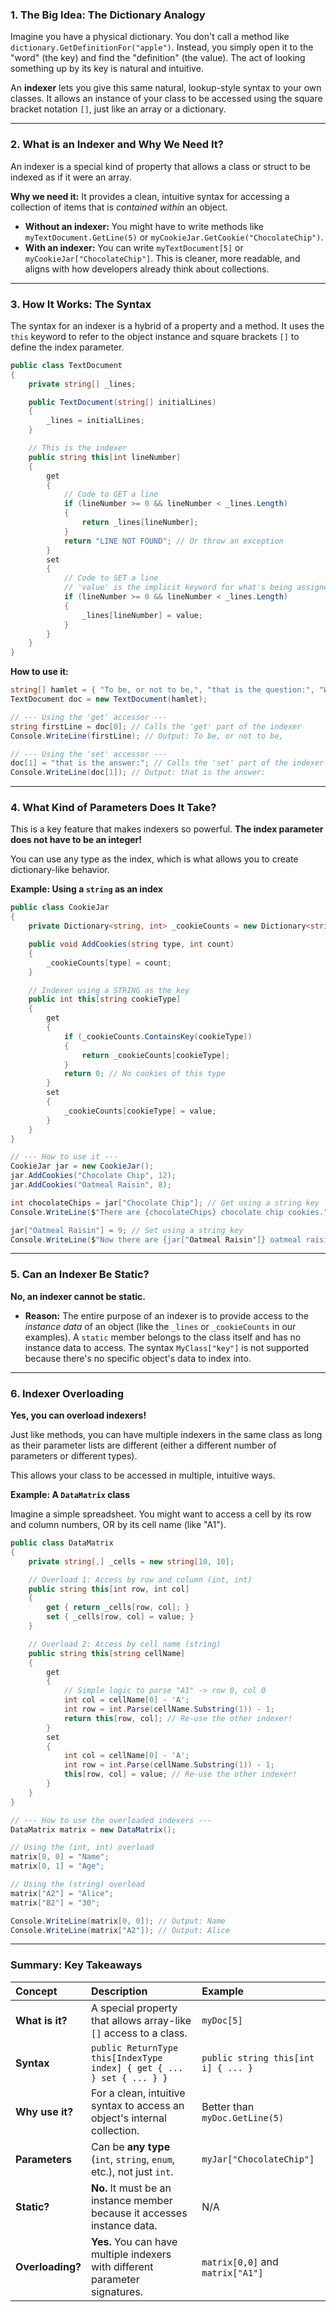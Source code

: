 ### 1. The Big Idea: The Dictionary Analogy

Imagine you have a physical dictionary. You don't call a method like `dictionary.GetDefinitionFor("apple")`. Instead, you simply open it to the "word" (the key) and find the "definition" (the value). The act of looking something up by its key is natural and intuitive.

An **indexer** lets you give this same natural, lookup-style syntax to your own classes. It allows an instance of your class to be accessed using the square bracket notation `[]`, just like an array or a dictionary.

---

### 2. What is an Indexer and Why We Need It?

An indexer is a special kind of property that allows a class or struct to be indexed as if it were an array.

**Why we need it:**
It provides a clean, intuitive syntax for accessing a collection of items that is _contained within_ an object.

- **Without an indexer:** You might have to write methods like `myTextDocument.GetLine(5)` or `myCookieJar.GetCookie("ChocolateChip")`.
- **With an indexer:** You can write `myTextDocument[5]` or `myCookieJar["ChocolateChip"]`. This is cleaner, more readable, and aligns with how developers already think about collections.

---

### 3. How It Works: The Syntax

The syntax for an indexer is a hybrid of a property and a method. It uses the `this` keyword to refer to the object instance and square brackets `[]` to define the index parameter.

```csharp
public class TextDocument
{
    private string[] _lines;

    public TextDocument(string[] initialLines)
    {
        _lines = initialLines;
    }

    // This is the indexer
    public string this[int lineNumber]
    {
        get
        {
            // Code to GET a line
            if (lineNumber >= 0 && lineNumber < _lines.Length)
            {
                return _lines[lineNumber];
            }
            return "LINE NOT FOUND"; // Or throw an exception
        }
        set
        {
            // Code to SET a line
            // 'value' is the implicit keyword for what's being assigned
            if (lineNumber >= 0 && lineNumber < _lines.Length)
            {
                _lines[lineNumber] = value;
            }
        }
    }
}
```

**How to use it:**

```csharp
string[] hamlet = { "To be, or not to be,", "that is the question:", "Whether 'tis nobler in the mind..." };
TextDocument doc = new TextDocument(hamlet);

// --- Using the 'get' accessor ---
string firstLine = doc[0]; // Calls the 'get' part of the indexer
Console.WriteLine(firstLine); // Output: To be, or not to be,

// --- Using the 'set' accessor ---
doc[1] = "that is the answer:"; // Calls the 'set' part of the indexer
Console.WriteLine(doc[1]); // Output: that is the answer:
```

---

### 4. What Kind of Parameters Does It Take?

This is a key feature that makes indexers so powerful. **The index parameter does not have to be an integer!**

You can use any type as the index, which is what allows you to create dictionary-like behavior.

**Example: Using a `string` as an index**

```csharp
public class CookieJar
{
    private Dictionary<string, int> _cookieCounts = new Dictionary<string, int>();

    public void AddCookies(string type, int count)
    {
        _cookieCounts[type] = count;
    }

    // Indexer using a STRING as the key
    public int this[string cookieType]
    {
        get
        {
            if (_cookieCounts.ContainsKey(cookieType))
            {
                return _cookieCounts[cookieType];
            }
            return 0; // No cookies of this type
        }
        set
        {
            _cookieCounts[cookieType] = value;
        }
    }
}

// --- How to use it ---
CookieJar jar = new CookieJar();
jar.AddCookies("Chocolate Chip", 12);
jar.AddCookies("Oatmeal Raisin", 8);

int chocolateChips = jar["Chocolate Chip"]; // Get using a string key
Console.WriteLine($"There are {chocolateChips} chocolate chip cookies.");

jar["Oatmeal Raisin"] = 9; // Set using a string key
Console.WriteLine($"Now there are {jar["Oatmeal Raisin"]} oatmeal raisin cookies.");
```

---

### 5. Can an Indexer Be Static?

**No, an indexer cannot be static.**

- **Reason:** The entire purpose of an indexer is to provide access to the _instance data_ of an object (like the `_lines` or `_cookieCounts` in our examples). A `static` member belongs to the class itself and has no instance data to access. The syntax `MyClass["key"]` is not supported because there's no specific object's data to index into.

---

### 6. Indexer Overloading

**Yes, you can overload indexers!**

Just like methods, you can have multiple indexers in the same class as long as their parameter lists are different (either a different number of parameters or different types).

This allows your class to be accessed in multiple, intuitive ways.

**Example: A `DataMatrix` class**

Imagine a simple spreadsheet. You might want to access a cell by its row and column numbers, OR by its cell name (like "A1").

```csharp
public class DataMatrix
{
    private string[,] _cells = new string[10, 10];

    // Overload 1: Access by row and column (int, int)
    public string this[int row, int col]
    {
        get { return _cells[row, col]; }
        set { _cells[row, col] = value; }
    }

    // Overload 2: Access by cell name (string)
    public string this[string cellName]
    {
        get
        {
            // Simple logic to parse "A1" -> row 0, col 0
            int col = cellName[0] - 'A';
            int row = int.Parse(cellName.Substring(1)) - 1;
            return this[row, col]; // Re-use the other indexer!
        }
        set
        {
            int col = cellName[0] - 'A';
            int row = int.Parse(cellName.Substring(1)) - 1;
            this[row, col] = value; // Re-use the other indexer!
        }
    }
}

// --- How to use the overloaded indexers ---
DataMatrix matrix = new DataMatrix();

// Using the (int, int) overload
matrix[0, 0] = "Name";
matrix[0, 1] = "Age";

// Using the (string) overload
matrix["A2"] = "Alice";
matrix["B2"] = "30";

Console.WriteLine(matrix[0, 0]); // Output: Name
Console.WriteLine(matrix["A2"]); // Output: Alice
```

---

### Summary: Key Takeaways

| Concept          | Description                                                                  | Example                             |
| :--------------- | :--------------------------------------------------------------------------- | :---------------------------------- |
| **What is it?**  | A special property that allows array-like `[]` access to a class.            | `myDoc[5]`                          |
| **Syntax**       | `public ReturnType this[IndexType index] { get { ... } set { ... } }`        | `public string this[int i] { ... }` |
| **Why use it?**  | For a clean, intuitive syntax to access an object's internal collection.     | Better than `myDoc.GetLine(5)`      |
| **Parameters**   | Can be **any type** (`int`, `string`, `enum`, etc.), not just `int`.         | `myJar["ChocolateChip"]`            |
| **Static?**      | **No.** It must be an instance member because it accesses instance data.     | N/A                                 |
| **Overloading?** | **Yes.** You can have multiple indexers with different parameter signatures. | `matrix[0,0]` and `matrix["A1"]`    |

